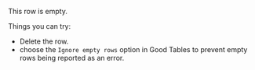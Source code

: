 This row is empty. 

Things you can try:
- Delete the row.
- choose the `Ignore empty rows` option in Good Tables to prevent empty rows being reported as an error.
